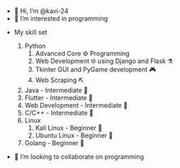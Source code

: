 + 👋 Hi, I’m @kavi-24
+ 👀 I’m interested in programming

* My skill set
  1. Python
      1. Advanced Core ⚙️ Programming 
      2. Web Development 🌐 using Django and Flask ⚗️
      3. Tkinter GUI and PyGame development 🎮
      4. Web Scraping ⛏️
  2. Java - Intermediate 🤹
  3. Flutter - Intermediate 🤹
  4. Web Development - Intermediate 🤹
  5. C/C++ - Intermediate 🤹
  6. Linux
      1. Kali Linux - Beginner 👶
      2. Ubuntu Linux - Beginner 👶
  7. Golang - Beginner 👶

* 💞️ I’m looking to collaborate on programming


<!---
kavi-24/kavi-24 is a ✨ special ✨ repository because its `README.md` (this file) appears on your GitHub profile.
You can click the Preview link to take a look at your changes.
--->
